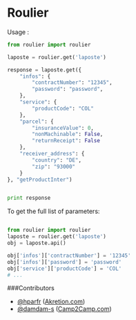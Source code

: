 Roulier
===


Usage : 

```python
from roulier import roulier

laposte = roulier.get('laposte')

response = laposte.get({
	"infos": { 
		"contractNumber": "12345",
		"password": "password",
	},
	"service": {
		"productCode": "COL"
	},
	"parcel": {
		"insuranceValue": 0,
		"nonMachinable": False,
		"returnReceipt": False
	},
	"receiver_address": {
        "country": "DE",
        "zip": "93000"
   	}
}, "getProductInter")


print response

```


To get the full list of parameters:
```python

from roulier import roulier
laposte = roulier.get('laposte')
obj = laposte.api()

obj['infos']['contractNumber'] = '12345'
obj['infos']['password'] = 'password'
obj['service']['productCode'] = 'COL'
# ...

```

###Contributors


* [@hparfr](https://github.com/hparfr) ([Akretion.com](https://akretion.com))
* [@damdam-s](https://github.com/damdam-s) ([Camp2Camp.com](http://camptocamp.com))
